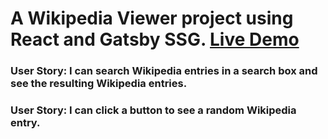 # A Wikipedia Viewer project using React and Gatsby SSG. [Live Demo](http://costa-wiki.surge.sh/)

### User Story: I can search Wikipedia entries in a search box and see the resulting Wikipedia entries.

### User Story: I can click a button to see a random Wikipedia entry.
